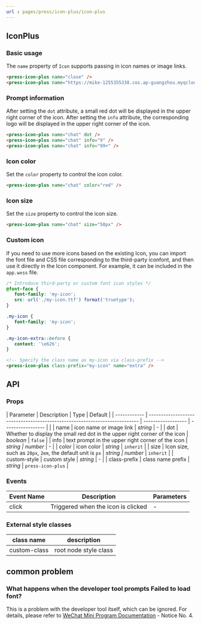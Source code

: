 ```yaml
---
url : pages/press/icon-plus/icon-plus
---
```


## IconPlus 

### Basic usage

The `name` property of `Icon` supports passing in icon names or image links.

```html
<press-icon-plus name="close" />
<press-icon-plus name="https://mike-1255355338.cos.ap-guangzhou.myqcloud.com/article/2023/5/own_mike_ce77489af93cb34c4b.png" />
```

### Prompt information

After setting the `dot` attribute, a small red dot will be displayed in the upper right corner of the icon. After setting the `info` attribute, the corresponding logo will be displayed in the upper right corner of the icon.

```html
<press-icon-plus name="chat" dot />
<press-icon-plus name="chat" info="9" />
<press-icon-plus name="chat" info="99+" />
```

### Icon color

Set the `color` property to control the icon color.

```html
<press-icon-plus name="chat" color="red" />
```

### Icon size

Set the `size` property to control the icon size.

```html
<press-icon-plus name="chat" size="50px" />
```

### Custom icon

If you need to use more icons based on the existing Icon, you can import the font file and CSS file corresponding to the third-party iconfont, and then use it directly in the Icon component. For example, it can be included in the `app.wxss` file.

```css
/* Introduce third-party or custom font icon styles */
@font-face {
   font-family: 'my-icon';
   src: url('./my-icon.ttf') format('truetype');
}

.my-icon {
   font-family: 'my-icon';
}

.my-icon-extra::before {
   content: '\e626';
}
```

```html
<!-- Specify the class name as my-icon via class-prefix -->
<press-icon-plus class-prefix="my-icon" name="extra" />
```

## API

### Props

| Parameter    | Description                                                                | Type               | Default           |
| ------------ | -------------------------------------------------------------------------- | ------------------ | ----------------- |  |
| name         | icon name or image link                                                    | _string_           | -                 |
| dot          | Whether to display the small red dot in the upper right corner of the icon | _boolean_          | `false`           |
| info         | text prompt in the upper right corner of the icon                          | _string \| number_ | -                 |
| color        | icon color                                                                 | _string_           | `inherit`         |
| size         | Icon size, such as `20px`, `2em`, the default unit is `px`                 | _string \| number_ | `inherit`         |
| custom-style | custom style                                                               | _string_           | -                 |
| class-prefix | class name prefix                                                          | _string_           | `press-icon-plus` |

### Events

| Event Name | Description                        | Parameters |
| ---------- | ---------------------------------- | ---------- |
| click      | Triggered when the icon is clicked | -          |

### External style classes

| class name   | description           |
| ------------ | --------------------- |
| custom-class | root node style class |

## common problem

### What happens when the developer tool prompts Failed to load font?

This is a problem with the developer tool itself, which can be ignored. For details, please refer to [WeChat Mini Program Documentation](https://developers.weixin.qq.com/miniprogram/dev/api/ui/font/wx.loadFontFace.html) - Notice No. 4.